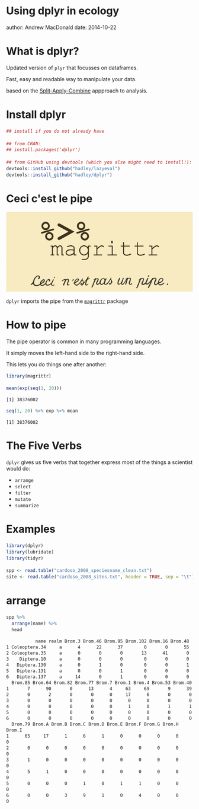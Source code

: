 Using dplyr in ecology
========================================================
author: Andrew MacDonald
date: 2014-10-22

What is dplyr?
========================================================
Updated version of `plyr` that focusses on dataframes.

Fast, easy and readable way to manipulate your data.

based on the [Split-Apply-Combine](http://www.jstatsoft.org/v40/i01/paper) appproach to analysis.

Install dplyr
========================================================


```r
## install if you do not already have

## from CRAN:
## install.packages('dplyr')

## from GitHub using devtools (which you also might need to install!):
devtools::install_github("hadley/lazyeval")
devtools::install_github("hadley/dplyr")
```

Ceci c'est le pipe
========================================================
![pipe](pipe.jpeg)

`dplyr` imports the pipe from the [`magrittr`](https://github.com/smbache/magrittr) package

How to pipe
========================================================

The pipe operator is common in many programming languages.

It simply moves the left-hand side to the right-hand side.

This lets you do things one after another:


```r
library(magrittr)

mean(exp(seq(1, 20)))
```

```
[1] 38376002
```

```r
seq(1, 20) %>% exp %>% mean
```

```
[1] 38376002
```

The Five Verbs
========================================================

`dplyr` gives us five verbs that together express most of the things a scientist would do:

* `arrange`
* `select`
* `filter`
* `mutate`
* `summarize`

Examples
========================================================

```r
library(dplyr)
library(lubridate)
library(tidyr)

spp <- read.table("cardoso_2008_speciesname_clean.txt")
site <- read.table("cardoso_2008_sites.txt", header = TRUE, sep = "\t")
```

arrange
========================================================


```r
spp %>%
  arrange(name) %>%
  head
```

```
           name realm Brom.3 Brom.46 Brom.95 Brom.102 Brom.16 Brom.48
1 Coleoptera.34     a      4      22      37        0       0      55
2 Coleoptera.35     a      0       0       0       13      41       0
3    Diptera.10     a      0       0       0        0       0       0
4   Diptera.130     a      0       1       0        0       0       1
5   Diptera.131     a      0       0       1        0       0       0
6   Diptera.137     a     14       0       1        0       0       0
  Brom.85 Brom.64 Brom.82 Brom.77 Brom.7 Brom.1 Brom.4 Brom.53 Brom.40
1       7      90       0      13      4     63     69       9      39
2       0       2       0       0      0     17      6       0       0
3       0       0       0       0      0      0      0       0       0
4       0       0       0       0      0      1      0       1       1
5       0       0       0       0      0      0      0       0       0
6       0       0       0       0      0      0      0       0       0
  Brom.79 Brom.A Brom.B Brom.C Brom.D Brom.E Brom.F Brom.G Brom.H Brom.I
1      65     17      1      6      1      0      0      0      0      0
2       0      0      0      0      0      0      0      0      0      0
3       1      0      0      0      0      0      0      0      0      0
4       5      1      0      0      0      0      0      0      0      0
5       0      0      0      1      0      1      1      0      0      0
6       0      0      3      9      1      0      4      0      0      0
```

